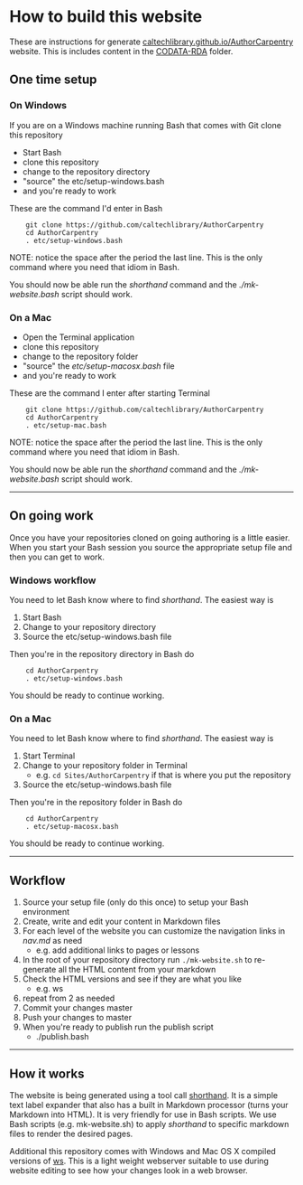 

# How to build this website

These are instructions for generate [caltechlibrary.github.io/AuthorCarpentry](https://caltechlibrary.github.io/AuthorCarpentry) website.
This is includes content in the [CODATA-RDA](CODATA-RDA/) folder.

## One time setup

### On Windows

If you are on a Windows machine running Bash that comes with Git clone this repository

+ Start Bash
+ clone this repository
+ change to the repository directory
+ "source" the etc/setup-windows.bash
+ and you're ready to work

These are the command I'd enter in Bash

```shell
    git clone https://github.com/caltechlibrary/AuthorCarpentry
    cd AuthorCarpentry
    . etc/setup-windows.bash
```

NOTE: notice the space after the period the last line. This is the only command where you need that idiom in Bash.

You should now be able run the *shorthand* command and the *./mk-website.bash* script should work.

### On a Mac

+ Open the Terminal application
+ clone this repository
+ change to the repository folder
+ "source" the *etc/setup-macosx.bash* file
+ and you're ready to work

These are the command I enter after starting Terminal

```shell
    git clone https://github.com/caltechlibrary/AuthorCarpentry
    cd AuthorCarpentry
    . etc/setup-mac.bash
```

NOTE: notice the space after the period the last line. This is the only command where you need that idiom in Bash.

You should now be able run the *shorthand* command and the *./mk-website.bash* script should work.

---


## On going work

Once you have your repositories cloned on going authoring is a little easier. When you start
your Bash session you source the appropriate setup file and then you can get to work.

### Windows workflow

You need to let Bash know where to find *shorthand*. The easiest way is 

1. Start Bash
2. Change to your repository directory
3. Source the etc/setup-windows.bash file

Then you're in the repository directory in Bash do

```shell
    cd AuthorCarpentry
    . etc/setup-windows.bash
```

You should be ready to continue working.

### On a Mac

You need to let Bash know where to find *shorthand*. The easiest way is 

1. Start Terminal 
2. Change to your repository folder in Terminal 
    + e.g. `cd Sites/AuthorCarpentry` if that is where you put the repository
3. Source the etc/setup-windows.bash file

Then you're in the repository folder in Bash do

```shell
    cd AuthorCarpentry
    . etc/setup-macosx.bash
```

You should be ready to continue working.

---

## Workflow

1. Source your setup file (only do this once) to setup your Bash environment
2. Create, write and edit your content in Markdown files
3. For each level of the website you can customize the navigation links in *nav.md* as need
    + e.g. add additional links to pages or lessons
4. In the root of your repository directory run `./mk-website.sh` to re-generate all the HTML content from your markdown
5. Check the HTML versions and see if they are what you like
    + e.g. ws
6. repeat from 2 as needed
7. Commit your changes master
8. Push your changes to master
9. When you're ready to publish run the publish script
    + ./publish.bash


---

## How it works

The website is being generated using a tool call [shorthand](https://github.com/caltechlibrary/shorthand). It is a simple text label
expander that also has a built in Markdown processor (turns your Markdown into HTML). It is very friendly for use in Bash scripts.
We use Bash scripts (e.g. mk-website.sh) to apply *shorthand* to specific markdown files to render the desired pages.

Additional this repository comes with Windows and Mac OS X compiled versions of [ws](https://github.com/caltechlibrary/ws). This is
a light weight webserver suitable to use during website editing to see how your changes look in a web browser.


